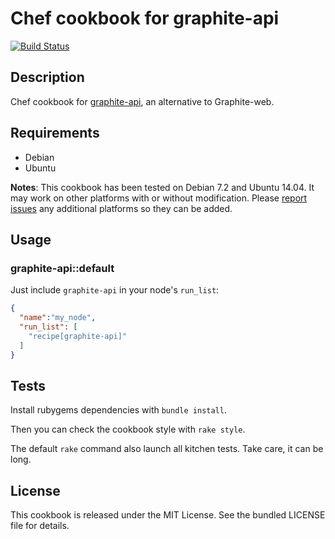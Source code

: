 # Chef cookbook for graphite-api

[![Build Status](https://travis-ci.org/odolbeau/cookbook-graphite-api.png)](https://travis-ci.org/odolbeau/cookbook-graphite-api)

## Description

Chef cookbook for
[graphite-api](http://graphite-api.readthedocs.org/en/latest/),  an alternative
to Graphite-web.

## Requirements

* Debian
* Ubuntu

**Notes**: This cookbook has been tested on Debian 7.2 and Ubuntu 14.04. It may
work on other platforms with or without modification. Please [report
issues](https://github.com/odolbeau/cookbook-graphite-api/issues) any
additional platforms so they can be added.

## Usage

### graphite-api::default

Just include `graphite-api` in your node's `run_list`:

```json
{
  "name":"my_node",
  "run_list": [
    "recipe[graphite-api]"
  ]
}
```

## Tests

Install rubygems dependencies with `bundle install`.

Then you can check the cookbook style with `rake style`.

The default `rake` command also launch all kitchen tests. Take care, it can be
long.

## License

This cookbook is released under the MIT License. See the bundled LICENSE file
for details.
